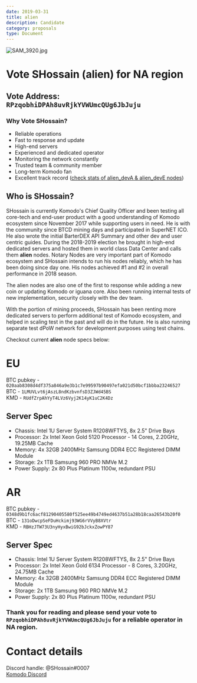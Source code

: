```yaml
---
date: 2019-03-31
title: alien
description: Candidate
category: proposals
type: Document
---
```

![SAM_3920.jpg](./SAM_3920.jpg)

# Vote SHossain (alien) for NA region
## Vote Address: `RPzqobhiDPAh8uvRjkYVWUmcQUg6JbJuju`
### Why Vote SHossain?
- Reliable operations
- Fast to response and update
- High-end servers
- Experienced and dedicated operator
- Monitoring the network constantly
- Trusted team & community member
- Long-term Komodo fan
- Excellent track record ([check stats of alien_devA & alien_devE nodes](https://komodostats.com))

## Who is SHossain?
SHossain is currently Komodo's Chief Quality Officer and been testing all core-tech and end-user product with a good understanding of Komodo ecosystem since November 2017 while supporting users in need. He is with the community since BTCD mining days and participated in SuperNET ICO. He also wrote the initial BarterDEX API Summary and other dev and user centric guides. During the 2018-2019 election he brought in high-end dedicated servers and hosted them in world class Data Center and calls them **alien** nodes. Notary Nodes are very important part of Komodo ecosystem and SHossain intends to run his nodes reliably, which he has been doing since day one. His nodes achieved #1 and #2 in overall performance in 2018 season.

The alien nodes are also one of the first to response while adding a new coin or updating Komodo or iguana core. Also been running internal tests of new implementation, security closely with the dev team.

With the portion of mining proceeds, SHossain has been renting more dedicated servers to perform additional test of Komodo ecosystem, and helped in scaling test in the past and will do in the future. He is also running separate test dPoW network for development purposes using test chains.

Checkout current **alien** node specs below:

# EU

BTC pubkey - `020aab8308d4df375a846a9e3b1c7e99597b90497efa021d50bcf1bbba23246527`  
BTC - `1LMUVLvt6jAszL8ndKzbvnfsD3ZJWd45BS`  
KMD - `RUdfZrpAhYyT4LVz6Vyj2K14yK1uC2K4Dz`

## Server Spec
- Chassis:	Intel 1U Server System R1208WFTYS, 8x 2.5" Drive Bays
- Processor:	2x Intel Xeon Gold 5120 Processor - 14 Cores, 2.20GHz, 19.25MB Cache
- Memory:	4x 32GB 2400MHz Samsung DDR4 ECC Registered DIMM Module
- Storage: 2x 1TB Samsung 960 PRO NMVe M.2
- Power Supply: 2x 80 Plus Platinum 1100w, redundant PSU

# AR

BTC pubkey - `0348d9b1fc6acf81290405580f525ee49b4749ed4637b51a28b18caa26543b20f0`  
BTC - `131oDwcpSeFDuHckimj93WG6rVVyB8XVtr`  
KMD - `RBHzJTW73U3nyHyxBwiG92bJckxZowPY87`

## Server Spec
- Chassis:	Intel 1U Server System R1208WFTYS, 8x 2.5" Drive Bays
- Processor:	2x Intel Xeon Gold 6134 Processor - 8 Cores, 3.20GHz, 24.75MB Cache
- Memory:	4x 32GB 2400MHz Samsung DDR4 ECC Registered DIMM Module
- Storage: 2x 1TB Samsung 960 PRO NMVe M.2
- Power Supply: 2x 80 Plus Platinum 1100w, redundant PSU

### Thank you for reading and please send your vote to `RPzqobhiDPAh8uvRjkYVWUmcQUg6JbJuju` for a reliable operator in NA region.

# Contact details
Discord handle: @SHossain#0007  
[Komodo Discord](https://komodoplatform.com/discord)

